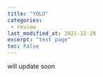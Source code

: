 ```yaml
---
title: "YOLO"
categories:
 - review
last_modified_at: 2021-12-29
excerpt: "test page"
toc: False
---
```


will update soon